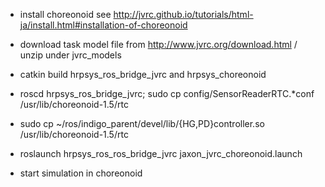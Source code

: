 - install choreonoid see http://jvrc.github.io/tutorials/html-ja/install.html#installation-of-choreonoid   

- download task model file from http://www.jvrc.org/download.html / unzip under jvrc_models 

- catkin build hrpsys_ros_bridge_jvrc and hrpsys_choreonoid

- roscd hrpsys_ros_bridge_jvrc; sudo cp config/SensorReaderRTC.*conf /usr/lib/choreonoid-1.5/rtc

- sudo cp ~/ros/indigo_parent/devel/lib/{HG,PD}controller.so /usr/lib/choreonoid-1.5/rtc

- roslaunch hrpsys_ros_ros_bridge_jvrc jaxon_jvrc_choreonoid.launch

- start simulation in choreonoid
